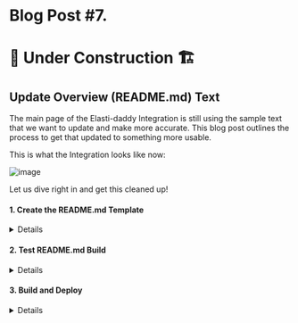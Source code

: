 # Blog Post #7.
# 🚧 Under Construction 🏗️
## Update Overview (README.md) Text

The main page of the Elasti-daddy Integration is still using the sample text that we want to update and make more accurate. This blog post outlines
the process to get that updated to something more usable.

This is what the Integration looks like now:

![image](https://github.com/nicpenning/Elasti-daddy/assets/5582679/6268bc5b-7165-4bce-87be-039be3349334)

Let us dive right in and get this cleaned up!

#### 1. Create the README.md Template
<details>

We will start off by locating the README.md file that is in the `elasti_daddy/docs/` directory and taking a peek inside.

```bash
napsta@el33t-b00k-1:~/GitHub/Elasti-daddy/Integration/elasti_daddy$ cd docs
napsta@el33t-b00k-1:~/GitHub/Elasti-daddy/Integration/elasti_daddy/docs$ ls
README.md
napsta@el33t-b00k-1:~/GitHub/Elasti-daddy/Integration/elasti_daddy/docs$ nano README.md
<!-- Use this template language as a starting point, replacing {placeholder text} with details about the integration. -->
<!-- Find more detailed documentation guidelines in https://github.com/elastic/integrations/blob/main/docs/documentation_guidelines.md -->

# Elasti-daddy

<!-- The Elasti-daddy integration allows you to monitor {name of service}. {name of service} is {describe service}.

Use the Elasti-daddy integration to {purpose}. Then visualize that data in Kibana, create alerts to notify you if something goes wrong, an>

For example, if you wanted to {sample use case} you could {action}. Then you can {visualize|alert|troubleshoot} by {action}. -->

## Data streams

<!-- The Elasti-daddy integration collects {one|two} type{s} of data streams: {logs and/or metrics}. -->

<!-- If applicable -->
<!-- **Logs** help you keep a record of events happening in {service}.
Log data streams collected by the {name} integration include {sample data stream(s)} and more. See more details in the [Logs](#logs-refere>

<!-- If applicable -->
<!-- **Metrics** give you insight into the state of {service}.
Metric data streams collected by the {name} integration include {sample data stream(s)} and more. See more details in the [Metrics](#metri>

<!-- Optional: Any additional notes on data streams -->

## Requirements
...snipped for brevity...
```

Keep in mind that the documentation uses markdown language. You can follow the documentation on how to use markdown [here](https://www.markdownguide.org/).

The current README.md that exists was automatically generated when we created the integration. We will create some new files and directories to generate
a new README.md file.

What we want in the end is a `README.md` template that has most of the text that we want dispalyed on the Overview page but also have the ability to show
a sample event in JSON and also the fields available for the integration. Fortunately, the `elastic-package build` mechanism will generate the sample event
and the fields when specific reference text exists inside of the README.md template.

To do this, we need to create a new directory with a new README.md file in the root of the elasti-daddy Integration called `_dev/build/docs`:

```
napsta@el33t-b00k-1:~/GitHub/Elasti-daddy/Integration/elasti_daddy$ mkdir _dev/build/docs
napsta@el33t-b00k-1:~/GitHub/Elasti-daddy/Integration/elasti_daddy$ cd _dev/build/docs
```

Then let's create our new `README.md` and use the text below (after the `nano README.md` command to create the file):

```
napsta@el33t-b00k-1:~/GitHub/Elasti-daddy/Integration/elasti_daddy/_dev/build/docs$ nano README.md
```

```
# Elasti-daddy

This integration was developed as a project for preparing and analyzing motherhood and fatherhood data for taking care of a baby. The aim is to learn how Elastic Integrations are developed and deployed. Sample data includes breastfeeding, bottle feeding (milk or formula), milk extraction, etc..

## Data streams

The Elasti-daddy integration collects one type of data streams: logs.

## Requirements

You need any of the `Feed Me.csv` files found at the Elasti-daddy project site [here](https://github.com/nicpenning/Elasti-daddy/tree/main/Data)

## History

For all the details on the project, please visit the [Elasti-daddy project page](https://github.com/nicpenning/Elasti-daddy).
For step-by-step instructions on how to set up an integration, see the

#### Example

An example event for `{data stream name}` looks as following:

{{event "feed_me"}}

#### Exported fields

{{fields "feed_me"}}
```

You will notice the two reference texts that start with `{{` and end with `}}`. This is the part of the README.md that will be generated from files
within the integration. The `{{fields "feed_me"}}` will use all of the fields found in each .yml file in the directory :
`/elasti_daddy/data_stream/feed_me/fields` which is currently `base-fields.yml` and `fields.yml`:

```bash
napsta@el33t-b00k-1:~/GitHub/Elasti-daddy/Integration/elasti_daddy/data_stream/feed_me/fields$ ls
base-fields.yml  fields.yml
```

The `{[event "feed_me"}}` reference text, however, will pull from a file called `sample_event.json` which we have not created yet.

We will create our `sample_event.json` file now in the `elasti_daddy/data_stream/feed_me` directory and use the text below (after 
the `nano README.md` command):

```bash
napsta@el33t-b00k-1:~/GitHub/Elasti-daddy/Integration/elasti_daddy/data_stream/feed_me/fields$ cd ..
napsta@el33t-b00k-1:~/GitHub/Elasti-daddy/Integration/elasti_daddy/data_stream/feed_me$ nano sample_event.json
```

```JSON
{
  "container": {
    "id": "Data"
  },
  "agent": {
    "name": "el33t-b00k-1",
    "id": "362d573c-5198-42b0-b5e3-5eea158373d3",
    "type": "filebeat",
    "ephemeral_id": "fc552cf0-f45d-4728-879e-98c2254c6add",
    "version": "8.8.1"
  },
  "log": {
    "file": {
      "path": "/home/napsta/GitHub/Elasti-daddy/Data/Feed Me 7 Weeks.csv"
    },
    "offset": 60533
  },
  "elastic_agent": {
    "id": "362d573c-5198-42b0-b5e3-5eea158373d3",
    "version": "8.8.1",
    "snapshot": false
  },
  "Duration": 18,
  "Side": "Left",
  "input": {
    "type": "log"
  },
  "Type": "Breastfeeding",
  "@timestamp": "2023-07-10T19:20:00.000-05:00",
  "ecs": {
    "version": "8.0.0"
  },
  "End_Time": "2023-07-10T19:35:00.000-05:00",
  "Start_Time": "2023-07-10T19:20:00.000-05:00",
  "data_stream": {
    "namespace": "default",
    "type": "logs",
    "dataset": "elasti_daddy.feed_me"
  },
  "host": {
    "hostname": "el33t-b00k-1",
    "os": {
      "kernel": "5.10.102.1-microsoft-standard-WSL2",
      "codename": "jammy",
      "name": "Ubuntu",
      "type": "linux",
      "family": "debian",
      "version": "22.04.2 LTS (Jammy Jellyfish)",
      "platform": "ubuntu"
    },
    "containerized": false,
    "ip": [
      "172.31.99.180"
    ],
    "name": "el33t-b00k-1",
    "mac": [
      "00-15-5D-65-A9-94"
    ],
    "architecture": "x86_64"
  },
  "event": {
    "agent_id_status": "verified",
    "ingested": "2023-07-10T22:07:47Z",
    "timezone": "-05:00",
    "dataset": "elasti_daddy.feed_me"
  }
}
```

</details>

#### 2. Test README.md Build
<details>

Now that we have the README.md template created in our new directory and have created our sample_event.json file, it is time to
run the `elastic-package test` command to make sure the README.md file can properly be generated. This will also check to make sure
our sample event has every field accounted for.

From the root directory of our integration, let us test the package:

```bash
napsta@el33t-b00k-1:~/GitHub/Elasti-daddy/Integration/elasti_daddy$ elastic-package test
2023/07/11 22:57:41  INFO New version is available - v0.84.0. Download from: https://github.com/elastic/elastic-package/releases/tag/v0.84.0
Run test suite for the package
Run static tests for the package
--- Test results for package: elasti_daddy - START ---
FAILURE DETAILS:
elasti_daddy/feed_me Verify sample_event.json:
[0] field "container.id" is undefined
[1] field "ecs.version" is undefined
[2] field "input.type" is undefined
[3] field "log.file.path" is undefined
[4] field "log.offset" is undefined


╭──────────────┬─────────────┬───────────┬──────────────────────────┬────────────────────────────────────────────┬──────────────╮
│ PACKAGE      │ DATA STREAM │ TEST TYPE │ TEST NAME                │ RESULT                                     │ TIME ELAPSED │
├──────────────┼─────────────┼───────────┼──────────────────────────┼────────────────────────────────────────────┼──────────────┤
│ elasti_daddy │ feed_me     │ static    │ Verify sample_event.json │ FAIL: one or more errors found in document │    608.061µs │
╰──────────────┴─────────────┴───────────┴──────────────────────────┴────────────────────────────────────────────┴──────────────╯
--- Test results for package: elasti_daddy - END   ---
Done
Error: one or more test cases failed
```

Interesting! So when we ran our test with the sample data I provided, it appears that some additional fields got added during the ingestion 
of our data. You can see the following fields have not been accounted for in any of the .yml files in the fields directory because that are "undefined":

```
[0] field "container.id" is undefined
[1] field "ecs.version" is undefined
[2] field "input.type" is undefined
[3] field "log.file.path" is undefined
[4] field "log.offset" is undefined
```

To correct this, let us add these to our current fields .yml files. The fields that were added somewhere along the way appear to be a part of the
Elastic Common Schema (ECS). This is a common schema for field mappings and their respective definitions.You can learn more about ECS [here](https://www.elastic.co/guide/en/ecs/current/ecs-reference.html). Since these are ECS fields, there is a special ecs.yml file we need to create
that will contain a shortcut reference to what these fields must be mapped to. For example, `container.id` is found [here](https://www.elastic.co/guide/en/ecs/current/ecs-container.html#field-container-id) in their documentation and states that this field must be a
`type: keyword`. Instead of adding to any of our fields.yml with this format:
```yaml
- name: 'container.id'
  type: keyword
  description: This is the ID of the container.
```

We get to instead add this to a new file called `ecs.yml` in our fields directory and place it in the file like so:

```
- external: ecs
  name: container.id
```

This will make sure it uses the current up-to-date field mapping type and description from the ECS standards.

So to use all of these ECS fields, let us create the ecs.yml file in the fields directory:

```bash
napsta@el33t-b00k-1:~/GitHub/Elasti-daddy/Integration/elasti_daddy$ nano data_stream/feed_me/fields/ecs.yml
```

```
- external: ecs
  name: container.id
- external: ecs
  name: ecs.version
- external: ecs
  name: input.type
- external: ecs
  name: log.file.path
- external: ecs
  name: log.offset
```

![image](https://github.com/nicpenning/Elasti-daddy/assets/5582679/05a07edc-8f6e-4626-8d4a-7c7df9d19a61)

Now, let us run our test again:

```bash
napsta@el33t-b00k-1:~/GitHub/Elasti-daddy/Integration/elasti_daddy$ elastic-package test
2023/07/11 23:13:02  INFO New version is available - v0.84.0. Download from: https://github.com/elastic/elastic-package/releases/tag/v0.84.0
Run test suite for the package
Run system tests for the package
--- Test results for package: elasti_daddy - START ---
No test results
--- Test results for package: elasti_daddy - END   ---
Done
Run asset tests for the package
--- Test results for package: elasti_daddy - START ---
╭──────────────┬─────────────┬───────────┬───────────────────────────────────────────────────────────┬────────┬──────────────╮
│ PACKAGE      │ DATA STREAM │ TEST TYPE │ TEST NAME                                                 │ RESULT │ TIME ELAPSED │
├──────────────┼─────────────┼───────────┼───────────────────────────────────────────────────────────┼────────┼──────────────┤
│ elasti_daddy │ feed_me     │ asset     │ index_template logs-elasti_daddy.feed_me is loaded        │ PASS   │      1.222µs │
│ elasti_daddy │ feed_me     │ asset     │ ingest_pipeline logs-elasti_daddy.feed_me-0.0.1 is loaded │ PASS   │        110ns │
╰──────────────┴─────────────┴───────────┴───────────────────────────────────────────────────────────┴────────┴──────────────╯
--- Test results for package: elasti_daddy - END   ---
Done
Run pipeline tests for the package
--- Test results for package: elasti_daddy - START ---
No test results
--- Test results for package: elasti_daddy - END   ---
Done
Run static tests for the package
--- Test results for package: elasti_daddy - START ---
╭──────────────┬─────────────┬───────────┬──────────────────────────┬────────┬──────────────╮
│ PACKAGE      │ DATA STREAM │ TEST TYPE │ TEST NAME                │ RESULT │ TIME ELAPSED │
├──────────────┼─────────────┼───────────┼──────────────────────────┼────────┼──────────────┤
│ elasti_daddy │ feed_me     │ static    │ Verify sample_event.json │ PASS   │   1.013687ms │
╰──────────────┴─────────────┴───────────┴──────────────────────────┴────────┴──────────────╯
--- Test results for package: elasti_daddy - END   ---
Done
```

Success! Now that our build is passing, we can move on to build the integration and deploy it to see how it turns out.

</details>

#### 3. Build and Deploy
<details>

We will build our integration like we have before so that we can go ahead and get it deployed into our stack.

```bash
napsta@el33t-b00k-1:~/GitHub/Elasti-daddy/Integration/elasti_daddy$ elastic-package build
2023/07/11 23:16:31  INFO New version is available - v0.84.0. Download from: https://github.com/elastic/elastic-package/releases/tag/v0.84.0
Build the package
Error: updating files failed: updating readme file README.md failed: rendering Readme failed: executing template failed: template: README.md:26:2: executing "README.md" at <fields "feed_me">: error calling fields: collecting fields files failed: visiting fields failed: can't import field: importing external field "container.id": external fields not allowed because dependencies file "_dev/build/build.yml" is missing
```

Looks like we have an error due to using the newly created external fields. The error leads us to believe that we need a `_dev/build/build.yml` file that will
contain some dependencies. 

To correct this, I figured out that the following text is needed inside of the `build.yml` file:

```
dependencies:
  ecs:
    reference: git@v8.0.0
```

So let us go ahead and create that file with that text:

```bash
napsta@el33t-b00k-1:~/GitHub/Elasti-daddy/Integration/elasti_daddy$ nano _dev/build/build.yml
```

![image](https://github.com/nicpenning/Elasti-daddy/assets/5582679/7c4e4502-28cd-4579-b925-bc44622797e2)

Now let us try and build again:

```bash
napsta@el33t-b00k-1:~/GitHub/Elasti-daddy/Integration/elasti_daddy$ elastic-package build
2023/07/12 01:19:25  INFO New version is available - v0.84.0. Download from: https://github.com/elastic/elastic-package/releases/tag/v0.84.0
Build the package
Error: updating files failed: updating readme file README.md failed: rendering Readme failed: executing template failed: template: README.md:26:2: executing "README.md" at <fields "feed_me">: error calling fields: collecting fields files failed: visiting fields failed: can't import field: field definition not found in schema (name: input.type)
```

We have a new error stating that one of our fields is not valid. Looking back, I made the mistake thinking that `input.type` was an ECS field, but it was not.
So since it is not, we cannot place that field in the ecs.yml but instead will need find a different place to house that field. 

After looking for where this field type is used in another [official integration](https://github.com/elastic/integrations/blob/main/packages/windows/data_stream/powershell/fields/beats.yml), I found that it could live in the `beats.yml` file. So we will create that file and populate it with this `input.type` field. 

```bash
napsta@el33t-b00k-1:~/GitHub/Elasti-daddy/Integration/elasti_daddy$ nano data_stream/feed_me/beats.yml
```

```
- name: input.type
  type: keyword
  description: Type of Filebeat input.
```

![image](https://github.com/nicpenning/Elasti-daddy/assets/5582679/99067b9f-64b1-427e-bfa2-48e0ac525a71)

We also need to remove that `input.type` field from the current `data_stream/feed_me/ecs.yml`. Which will look like this:

```bash
napsta@el33t-b00k-1:~/GitHub/Elasti-daddy/Integration/elasti_daddy$ nano data_stream/feed_me/fields/ecs.yml
```

![image](https://github.com/nicpenning/Elasti-daddy/assets/5582679/7e47068f-60b6-4a35-935b-8d2af4750a91)

Let us try our build again:

```bash
napsta@el33t-b00k-1:~/GitHub/Elasti-daddy/Integration/elasti_daddy$ elastic-package build
2023/07/12 01:31:22  INFO New version is available - v0.84.0. Download from: https://github.com/elastic/elastic-package/releases/tag/v0.84.0
Build the package
Error: updating files failed: updating readme file README.md failed: rendering Readme failed: executing template failed: template: README.md:26:2: executing "README.md" at <fields "feed_me">: error calling fields: collecting fields files failed: visiting fields failed: can't import field: field definition not found in schema (name: log.offset)
```

Now it turns out `log.offset` is not a valid ECS field either. I could not find a good example where this is being used in other integrations as a sample event
so I will instead remove it from the `ecs.yml` and from our sample event.

```bash
napsta@el33t-b00k-1:~/GitHub/Elasti-daddy/Integration/elasti_daddy$ nano data_stream/feed_me/fields/ecs.yml
```

```
- external: ecs
  name: container.id
- external: ecs
  name: ecs.version
- external: ecs
  name: log.file.path
```

```bash
napsta@el33t-b00k-1:~/GitHub/Elasti-daddy/Integration/elasti_daddy$ nano data_stream/feed_me/sample_event.json
```

```
{
  "container": {
    "id": "Data"
  },
  "agent": {
    "name": "el33t-b00k-1",
    "id": "362d573c-5198-42b0-b5e3-5eea158373d3",
    "type": "filebeat",
    "ephemeral_id": "fc552cf0-f45d-4728-879e-98c2254c6add",
    "version": "8.8.1"
  },
  "log": {
    "file": {
      "path": "/home/napsta/GitHub/Elasti-daddy/Data/Feed Me 7 Weeks.csv"
    }
  },
  "elastic_agent": {
    "id": "362d573c-5198-42b0-b5e3-5eea158373d3",
    "version": "8.8.1",
    "snapshot": false
  },
  "Duration": 18,
  "Side": "Left",
  "input": {
    "type": "log"
  },
  "Type": "Breastfeeding",
  "@timestamp": "2023-07-10T19:20:00.000-05:00",
  "ecs": {
    "version": "8.0.0"
  },
  "End_Time": "2023-07-10T19:35:00.000-05:00",
  "Start_Time": "2023-07-10T19:20:00.000-05:00",
  "data_stream": {
    "namespace": "default",
    "type": "logs",
    "dataset": "elasti_daddy.feed_me"
  },
  "host": {
    "hostname": "el33t-b00k-1",
    "os": {
      "kernel": "5.10.102.1-microsoft-standard-WSL2",
      "codename": "jammy",
      "name": "Ubuntu",
      "type": "linux",
      "family": "debian",
      "version": "22.04.2 LTS (Jammy Jellyfish)",
      "platform": "ubuntu"
    },
    "containerized": false,
    "ip": [
      "172.31.99.180"
    ],
    "name": "el33t-b00k-1",
    "mac": [
      "00-15-5D-65-A9-94"
    ],
    "architecture": "x86_64"
  },
  "event": {
    "agent_id_status": "verified",
    "ingested": "2023-07-10T22:07:47Z",
    "timezone": "-05:00",
    "dataset": "elasti_daddy.feed_me"
  }
}
```

Okay, now that we have taken care of that quirk. Let us build and see where we are at:

```bash
napsta@el33t-b00k-1:~/GitHub/Elasti-daddy/Integration/elasti_daddy$ elastic-package build
2023/07/12 01:41:03  INFO New version is available - v0.84.0. Download from: https://github.com/elastic/elastic-package/releases/tag/v0.84.0
Build the package
README.md file rendered: /home/napsta/GitHub/Elasti-daddy/Integration/elasti_daddy/docs/README.md
Error: building package failed: invalid content found in built zip package: found 1 validation error:
   1. item [beats.yml] is not allowed in folder [/home/napsta/GitHub/Elasti-daddy/build/packages/elasti_daddy-0.0.1.zip/data_stream/feed_me]
```

Apparently I made the mistake of putting the `beats.yml` in the wrong directory so let us move it to the fields directory and try again.

```bash
napsta@el33t-b00k-1:~/GitHub/Elasti-daddy/Integration/elasti_daddy$ cd data_stream/feed_me/
napsta@el33t-b00k-1:~/GitHub/Elasti-daddy/Integration/elasti_daddy/data_stream/feed_me$ ls
agent  beats.yml  elasticsearch  fields  manifest.yml  sample_event.json
napsta@el33t-b00k-1:~/GitHub/Elasti-daddy/Integration/elasti_daddy/data_stream/feed_me$ mv beats.yml fields/
napsta@el33t-b00k-1:~/GitHub/Elasti-daddy/Integration/elasti_daddy/data_stream/feed_me$ elastic-package build
2023/07/12 01:46:08  INFO New version is available - v0.84.0. Download from: https://github.com/elastic/elastic-package/releases/tag/v0.84.0
Build the package
README.md file rendered: /home/napsta/GitHub/Elasti-daddy/Integration/elasti_daddy/docs/README.md
Package built: /home/napsta/GitHub/Elasti-daddy/build/packages/elasti_daddy-0.0.1.zip
Done
```

Success! Now we can recycle our package repository and see if our changes took in Kibana.

```bash
napsta@el33t-b00k-1:~/GitHub/Elasti-daddy/Integration/elasti_daddy$ elastic-package stack up -v -d --services package-registry
...snipped for brevity...
Done
```



</details>
